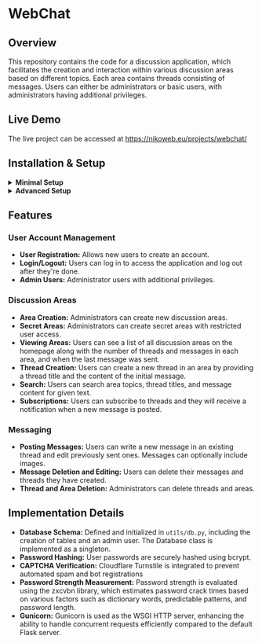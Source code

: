<h1>WebChat</h1>

<h2>Overview</h2>
<p>This repository contains the code for a discussion application, which facilitates the creation and interaction within various discussion areas based on different topics. Each area contains threads consisting of messages. Users can either be administrators or basic users, with administrators having additional privileges.</p>

<h2>Live Demo</h2>
<p>The live project can be accessed at <a href="https://nikoweb.eu/projects/webchat/">https://nikoweb.eu/projects/webchat/</a></p>

<h2>Installation & Setup</h2>

<details>
  <summary><strong>Minimal Setup</strong></summary>
  <p>This setup is for quickly getting the application running with a basic configuration. It is not a secure configuration and for a real deployment the settings should be customized.</p>
  <ol>
    <li>
      <strong>Clone the Repository:</strong>
      <pre><code>git clone https://github.com/Roar1ngDuck/webchat</code></pre>
    </li>
    <li>
      <strong>Configure Environment:</strong>
      <p>Copy <code>.env.example</code> to <code>.env</code>:</p>
      <pre><code>cp .env.example .env</code></pre>
    </li>
    <li>
      <strong>Run Docker Compose:</strong>
      <p>Use Docker Compose to start the application:</p>
      <pre><code>docker compose up</code></pre>
    </li>
    <li>
      <strong>Access</strong>
      <p>The app will be accessible at http://127.0.0.1:8001/ by default</p>
    </li>
  </ol>
</details>

<details>
  <summary><strong>Advanced Setup</strong></summary>
  <p>Detailed setup steps for a more customized configuration:</p>
  <ol>
    <li>
      <strong>Clone the Repository:</strong>
      <pre><code>git clone https://github.com/Roar1ngDuck/webchat</code></pre>
    </li>
    <li>
      <strong>Configure Environment Variables:</strong>
      <p>Set up the environment variables by copying the example files:</p>
      <ul>
        <li><code>.env</code> for running the application. Copy <code>.env.example</code> to <code>.env</code>.</li>
        <li><code>.env.test</code> for running tests. Copy <code>.env.test.example</code> to <code>.env.test</code>.</li>
      </ul>
      <pre><code>cp .env.example .env
cp .env.test.example .env.test</code></pre>
      <h4>Required Variables in .env:</h4>
      <ul>
        <li><strong>SECRET_KEY:</strong> Flask secret key.</li>
        <li><strong>ADMIN_PASSWORD:</strong> Default admin user password.</li>
      </ul>
      <h4>Optional Variables:</h4>
      <ul>
        <li><strong>DB_URL:</strong> External database URL (if not using Docker with predefined value in Dockerfile).</li>
        <li><strong>USE_TURNSTILE:</strong> <code>True</code>/<code>False</code> to toggle Cloudflare CAPTCHA (Turnstile)</li>
        <li><strong>TURNSTILE_SECRET:</strong> Turnstile secret key.</li>
        <li><strong>TURNSTILE_SITEKEY:</strong> Turnstile site key.</li>
        <li><strong>ENV:</strong> Environment setting, which affects certain application behaviors:
          <ul>
            <li><strong>PROD:</strong> Sets secure cookie attributes (SECURE, HTTP_ONLY, SAMESITE) for enhanced security.</li>
            <li><strong>DEV:</strong> Does not set secure cookie attributes, suitable for development environments.</li>
            <li><strong>TEST:</strong> Used for pytest; does not set secure cookie attributes and resets the database with each execution.</li>
          </ul>
        </li>
      </ul>
    </li>
    <li>
      <strong>Run Docker Compose:</strong>
      <p>Start the application with Docker Compose:</p>
      <pre><code>docker compose up</code></pre>
    </li>
    <li>
      <strong>Access</strong>
      <p>The app will be accessible at http://127.0.0.1:8001/ by default</p>
    </li>
    <li>
      <strong>Running Tests:</strong>
      <p>For running tests the app needs to be executed without Docker. For this, make sure you have a postgres database which corresponds to the name in ".env.test", which by default is "webchat_test".</p>
      <p>To run the test suite, execute pytest:</p>
      <pre><code>pytest</code></pre>
    </li>
  </ol>
</details>

<h2>Features</h2>
<h3>User Account Management</h3>
<ul>
  <li><strong>User Registration:</strong> Allows new users to create an account.</li>
  <li><strong>Login/Logout:</strong> Users can log in to access the application and log out after they're done.</li>
  <li><strong>Admin Users:</strong> Administrator users with additional privileges.</li>
</ul>

<h3>Discussion Areas</h3>
<ul>
  <li><strong>Area Creation:</strong> Administrators can create new discussion areas.</li>
  <li><strong>Secret Areas:</strong> Administrators can create secret areas with restricted user access.</li>
  <li><strong>Viewing Areas:</strong> Users can see a list of all discussion areas on the homepage along with the number of threads and messages in each area, and when the last message was sent.</li>
  <li><strong>Thread Creation:</strong> Users can create a new thread in an area by providing a thread title and the content of the initial message.</li>
  <li><strong>Search:</strong> Users can search area topics, thread titles, and message content for given text.</li>
  <li><strong>Subscriptions:</strong> Users can subscribe to threads and they will receive a notification when a new message is posted.</li>
</ul>

<h3>Messaging</h3>
<ul>
  <li><strong>Posting Messages:</strong> Users can write a new message in an existing thread and edit previously sent ones. Messages can optionally include images.</li>
  <li><strong>Message Deletion and Editing:</strong> Users can delete their messages and threads they have created.</li>
  <li><strong>Thread and Area Deletion:</strong> Administrators can delete threads and areas.</li>
</ul>

<h2>Implementation Details</h2>
<ul>
  <li><strong>Database Schema:</strong> Defined and initialized in <code>utils/db.py</code>, including the creation of tables and an admin user. The Database class is implemented as a singleton.</li>
  <li><strong>Password Hashing:</strong> User passwords are securely hashed using bcrypt.</li>
  <li><strong>CAPTCHA Verification:</strong> Cloudflare Turnstile is integrated to prevent automated spam and bot registrations</li>
  <li><strong>Password Strength Measurement:</strong> Password strength is evaluated using the zxcvbn library, which estimates password crack times based on various factors such as dictionary words, predictable patterns, and password length.</li>
  <li><strong>Gunicorn:</strong> Gunicorn is used as the WSGI HTTP server, enhancing the ability to handle concurrent requests efficiently compared to the default Flask server.</li>
</ul>
